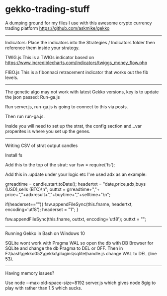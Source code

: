 # gekko-trading-stuff
A dumping ground for my files I use with this awesome crypto currency trading platform https://github.com/askmike/gekko

******************************************************************************************************************************
Indicators:
Place the indicators into the Strategies / Indicators folder then reference them inside your strategy. 

TWIG.js
This is a TWIGs indicator based on https://www.incrediblecharts.com/indicators/twiggs_money_flow.php

FIBO.js
This is a fibonnaci retracement indicator that works out the fib levels. 


******************************************************************************************************************************
The genetic algo may not work with latest Gekko versions, key is to update the json passed:
Run-ga.js

Run server.js, run-ga.js is going to connect to this via posts.

Then run run-ga.js.

Inside you will need to set up the strat, the config section and...var properites is where you set up the genes.


******************************************************************************************************************************


Writing CSV of strat output candles

Install fs

Add this to the top of the strat:
var fsw = require('fs');



Add this in .update under your logic etc I've used adx as an example:

  grreadtime = candle.start.toDate();
  headertxt = "date,price,adx,buys (USD),sells (BTC)\n";
  outtxt = grreadtime+","+ price+","+adxresult+","+buytime+","+selltime+"\n";

  if(headerset==""){
    fsw.appendFileSync(this.fname, headertxt, encoding='utf8');
    headerset = "1";
  }

  fsw.appendFileSync(this.fname, outtxt, encoding='utf8');
  outtxt = "";
  
  ******************************************************************************************************************************
  
  Running Gekko in Bash on Windows 10
  
  SQLite wont work with Pragma WAL so open the db with DB Browser for SQLite and change the db Pragma to DEL or OFF.
  Then in F:\bash\gekko052\gekko\plugins\sqlite\handle.js change WAL to DEL (line 53).
  
  ******************************************************************************************************************************
  
  Having memory issues?
  
  Use  node --max-old-space-size=8192 server.js which gives node 8gig to play with rather than 1.5 which sucks. 
